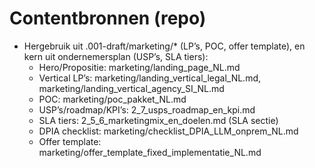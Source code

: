 # Contentbronnen (repo)

- Hergebruik uit .001-draft/marketing/* (LP’s, POC, offer template), en kern uit ondernemersplan (USP’s, SLA tiers):
  - Hero/Propositie: marketing/landing_page_NL.md
  - Vertical LP’s: marketing/landing_vertical_legal_NL.md, marketing/landing_vertical_agency_SI_NL.md
  - POC: marketing/poc_pakket_NL.md
  - USP’s/roadmap/KPI’s: 2_7_usps_roadmap_en_kpi.md
  - SLA tiers: 2_5_6_marketingmix_en_doelen.md (SLA sectie)
  - DPIA checklist: marketing/checklist_DPIA_LLM_onprem_NL.md
  - Offer template: marketing/offer_template_fixed_implementatie_NL.md
